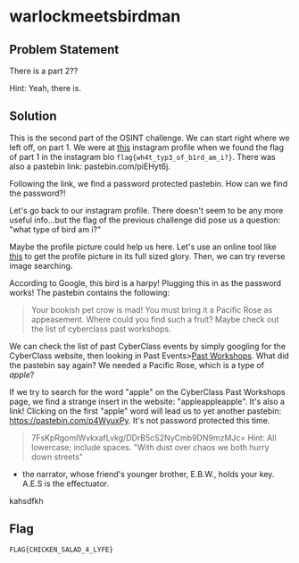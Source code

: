 # warlockmeetsbirdman
## Problem Statement

There is a part 2??

Hint: Yeah, there is.

## Solution

This is the second part of the OSINT challenge. We can start right where we left off, on part 1. We were at [this](https://www.instagram.com/irrkqlukkirr/) instagram profile when we found the flag of part 1 in the instagram bio `flag{wh4t_typ3_of_b1rd_am_i?}`.
There was also a pastebin link: pastebin.com/piEHyt6j.

Following the link, we find a password protected pastebin. How can we find the password?!

Let's go back to our instagram profile. There doesn't seem to be any more useful info...but the flag of the previous challenge did pose us a question: "what type of bird am i?"

Maybe the profile picture could help us here. Let's use an online tool like [this](https://www.instadp.com/article/5/how-to-download-instagram-profile-picture-in-its-original-quality.html)
to get the profile picture in its full sized glory. Then, we can try reverse image searching.

According to Google, this bird is a harpy! Plugging this in as the password works! The pastebin contains the following:

> 	Your bookish pet crow is mad! You must bring it a Pacific Rose as appeasement. Where could you find such a fruit? Maybe check out the list of cyberclass past workshops.

We can check the list of past CyberClass events by simply googling for the CyberClass website, then looking in Past Events>[Past Workshops](https://sites.google.com/view/cyberclassroom/past-events/past-workshops).
What did the pastebin say again? We needed a Pacific Rose, which is a type of *apple*?

If we try to search for the word "apple" on the CyberClass Past Workshops page, we find a strange insert in the website: "appleappleapple". It's also a link! Clicking on the first "apple" word will lead us to yet another pastebin: https://pastebin.com/p4WyuxPy.
It's not password protected this time.

> 	7FsKpRgomIWvkxafLvkg/DDrB5cS2NyCmb9DN9mzMJc=
Hint: All lowercase; include spaces.
"With dust over chaos we both hurry down streets"
- the narrator, whose friend's younger brother, E.B.W., holds your key. A.E.S is the effectuator.

kahsdfkh

## Flag
`FLAG{CHICKEN_SALAD_4_LYFE}`
